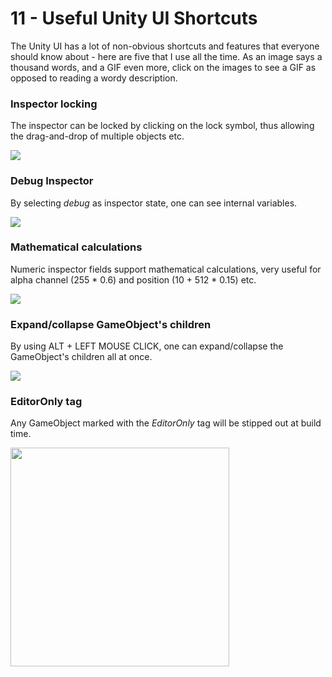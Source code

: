 # 11 - Useful Unity UI Shortcuts

The Unity UI has a lot of non-obvious shortcuts and features that everyone should know about - here are five that I use all the time. As an image says a thousand words, and a GIF even more, click on the images to see a GIF as opposed to reading a wordy description. 

### Inspector locking
The inspector can be locked by clicking on the lock symbol, thus allowing the drag-and-drop of multiple objects etc.

[![](https://pbs.twimg.com/tweet_video_thumb/C64I5NIWkAAW7hm.jpg)](https://twitter.com/verusoft/status/841622408909987844)

### Debug Inspector
By selecting *debug* as inspector state, one can see internal variables.

[![](https://pbs.twimg.com/tweet_video_thumb/Cs0RJhJVIAEkgYC.jpg)](https://twitter.com/udonengineering/status/778297808793120768)

### Mathematical calculations
Numeric inspector fields support mathematical calculations, very useful for alpha channel (255 * 0.6) and position (10 + 512 * 0.15) etc.

[![](https://pbs.twimg.com/tweet_video_thumb/CFX8GsXWMAAS95h.png)](https://twitter.com/robotduck/status/600663317888299008)

### Expand/collapse GameObject's children
By using ALT + LEFT MOUSE CLICK, one can expand/collapse the GameObject's children all at once.

[![](https://pbs.twimg.com/tweet_video_thumb/CxS5cTGWIAAVORG.jpg)](https://twitter.com/drspoik/status/798467014931128320)

### EditorOnly tag
Any GameObject marked with the *EditorOnly* tag will be stipped out at build time.

<a href="https://twitter.com/nicoplv/status/867000960622759938/photo/1"><img src="https://pbs.twimg.com/media/DAgzRfkXgAICsjT.jpg" width="350"/></a>